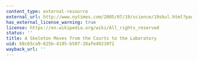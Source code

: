 ```yaml
---
content_type: external-resource
external_url: http://www.nytimes.com/2005/07/19/science/19skul.html?pagewanted=all
has_external_license_warning: true
license: https://en.wikipedia.org/wiki/All_rights_reserved
status: ''
title: A Skeleton Moves from the Courts to the Laboratory
uid: 68cb5ca9-625b-4195-b507-28afe49210f2
wayback_url: ''
---
```

